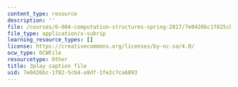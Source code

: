 ```yaml
---
content_type: resource
description: ''
file: /courses/6-004-computation-structures-spring-2017/7e0426bc1f825cb4a9df1fe2c7ca6893_xvojobO-1Hw.vtt
file_type: application/x-subrip
learning_resource_types: []
license: https://creativecommons.org/licenses/by-nc-sa/4.0/
ocw_type: OCWFile
resourcetype: Other
title: 3play caption file
uid: 7e0426bc-1f82-5cb4-a9df-1fe2c7ca6893
---
```

